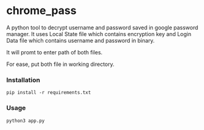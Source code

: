 # chrome_pass

A python tool to decrypt username and password saved in google password manager. It uses Local State file which contains encryption key and Login Data file which contains username and password in binary.

It will promt to enter path of both files.

For ease, put both file in working directory.

### Installation
```
pip install -r requirements.txt
```

### Usage 
```
python3 app.py
```
